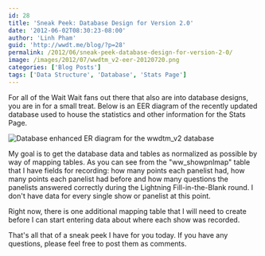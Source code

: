 ```yaml
---
id: 28
title: 'Sneak Peek: Database Design for Version 2.0'
date: '2012-06-02T08:30:23-08:00'
author: 'Linh Pham'
guid: 'http://wwdt.me/blog/?p=28'
permalink: /2012/06/sneak-peek-database-design-for-version-2-0/
image: /images/2012/07/wwdtm_v2-eer-20120720.png
categories: ['Blog Posts']
tags: ['Data Structure', 'Database', 'Stats Page']
---
```


For all of the Wait Wait fans out there that also are into database designs, you are in for a small treat. Below is an EER diagram of the recently updated database used to house the statistics and other information for the Stats Page.

![Database enhanced ER diagram for the wwdtm_v2 database](/images/2012/06/wwdtm_v2-eer.png)

My goal is to get the database data and tables as normalized as possible by way of mapping tables. As you can see from the "ww_showpnlmap" table that I have fields for recording: how many points each panelist had, how many points each panelist had before and how many questions the panelists answered correctly during the Lightning Fill-in-the-Blank round. I don't have data for every single show or panelist at this point.

Right now, there is one additional mapping table that I will need to create before I can start entering data about where each show was recorded.

That's all that of a sneak peek I have for you today. If you have any questions, please feel free to post them as comments.

